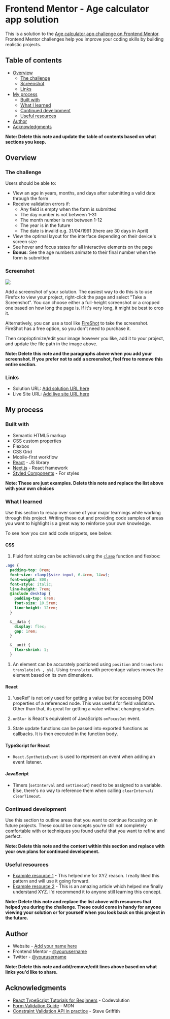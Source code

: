 # Frontend Mentor - Age calculator app solution

This is a solution to the [Age calculator app challenge on Frontend Mentor](https://www.frontendmentor.io/challenges/age-calculator-app-dF9DFFpj-Q). Frontend Mentor challenges help you improve your coding skills by building realistic projects.

## Table of contents

- [Overview](#overview)
  - [The challenge](#the-challenge)
  - [Screenshot](#screenshot)
  - [Links](#links)
- [My process](#my-process)
  - [Built with](#built-with)
  - [What I learned](#what-i-learned)
  - [Continued development](#continued-development)
  - [Useful resources](#useful-resources)
- [Author](#author)
- [Acknowledgments](#acknowledgments)

**Note: Delete this note and update the table of contents based on what sections you keep.**

## Overview

### The challenge

Users should be able to:

- View an age in years, months, and days after submitting a valid date through the form
- Receive validation errors if:
  - Any field is empty when the form is submitted
  - The day number is not between 1-31
  - The month number is not between 1-12
  - The year is in the future
  - The date is invalid e.g. 31/04/1991 (there are 30 days in April)
- View the optimal layout for the interface depending on their device's screen size
- See hover and focus states for all interactive elements on the page
- **Bonus**: See the age numbers animate to their final number when the form is submitted

### Screenshot

![](./screenshot.jpg)

Add a screenshot of your solution. The easiest way to do this is to use Firefox to view your project, right-click the page and select "Take a Screenshot". You can choose either a full-height screenshot or a cropped one based on how long the page is. If it's very long, it might be best to crop it.

Alternatively, you can use a tool like [FireShot](https://getfireshot.com/) to take the screenshot. FireShot has a free option, so you don't need to purchase it.

Then crop/optimize/edit your image however you like, add it to your project, and update the file path in the image above.

**Note: Delete this note and the paragraphs above when you add your screenshot. If you prefer not to add a screenshot, feel free to remove this entire section.**

### Links

- Solution URL: [Add solution URL here](https://your-solution-url.com)
- Live Site URL: [Add live site URL here](https://your-live-site-url.com)

## My process

### Built with

- Semantic HTML5 markup
- CSS custom properties
- Flexbox
- CSS Grid
- Mobile-first workflow
- [React](https://reactjs.org/) - JS library
- [Next.js](https://nextjs.org/) - React framework
- [Styled Components](https://styled-components.com/) - For styles

**Note: These are just examples. Delete this note and replace the list above with your own choices**

### What I learned

Use this section to recap over some of your major learnings while working through this project. Writing these out and providing code samples of areas you want to highlight is a great way to reinforce your own knowledge.

To see how you can add code snippets, see below:

#### CSS

1. Fluid font sizing can be achieved using the [`clamp`](https://developer.mozilla.org/en-US/docs/Web/CSS/clamp) function and flexbox:

```scss
.age {
  padding-top: 8rem;
  font-size: clamp($size-input, 6.4rem, 14vw);
  font-weight: 800;
  font-style: italic;
  line-height: 7rem;
  @include desktop {
    padding-top: 6rem;
    font-size: 10.5rem;
    line-height: 12rem;
  }

  &__data {
    display: flex;
    gap: 1rem;
  }

  &__unit {
    flex-shrink: 1;
  }
```

1. An element can be accurately positioned using `position` and `transform: translate(x% , y%)`. Using `translate` with percentage values moves the element based on its own dimensions.

#### React

1. 'useRef' is not only used for getting a value but for accessing DOM properties of a referenced node. This was useful for field validation. Other than that, its great for getting a value without changing states.

1. `onBlur` is React's equivalent of JavaScripts `onFocusOut` event.

1. State update functions can be passed into exported functions as callbacks. It is then executed in the function body.

#### TypeScript for React

- `React.SyntheticEvent` is used to represent an event when adding an event listener.

#### JavaScript

- Timers (`setInterval` and `setTimeout`) need to be assigned to a variable. Else, there's no way to reference them when calling `clearInterval`/ `clearTimeout`.

### Continued development

Use this section to outline areas that you want to continue focusing on in future projects. These could be concepts you're still not completely comfortable with or techniques you found useful that you want to refine and perfect.

**Note: Delete this note and the content within this section and replace with your own plans for continued development.**

### Useful resources

- [Example resource 1](https://www.example.com) - This helped me for XYZ reason. I really liked this pattern and will use it going forward.
- [Example resource 2](https://www.example.com) - This is an amazing article which helped me finally understand XYZ. I'd recommend it to anyone still learning this concept.

**Note: Delete this note and replace the list above with resources that helped you during the challenge. These could come in handy for anyone viewing your solution or for yourself when you look back on this project in the future.**

## Author

- Website - [Add your name here](https://www.your-site.com)
- Frontend Mentor - [@yourusername](https://www.frontendmentor.io/profile/yourusername)
- Twitter - [@yourusername](https://www.twitter.com/yourusername)

**Note: Delete this note and add/remove/edit lines above based on what links you'd like to share.**

## Acknowledgments

- [React TypeScript Tutorials for Beginners](https://youtube.com/playlist?list=PLC3y8-rFHvwi1AXijGTKM0BKtHzVC-LSK&si=f_JXJXh6i76_cj1-) - Codevolution
- [Form Validation Guide](https://developer.mozilla.org/en-US/docs/Learn/Forms/Form_validation) - MDN
- [Constraint Validation API in practice](https://youtu.be/D9JHizCAx8U?si=BXeZCudd0T3WCaSR) - Steve Griffith
